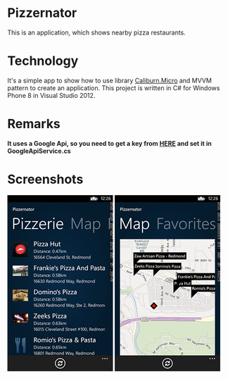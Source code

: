 # Pizzernator
This is an application, which shows nearby pizza restaurants.

# Technology
It's a simple app to show how to use library [Caliburn.Micro](https://github.com/Caliburn-Micro/Caliburn.Micro) and MVVM pattern to create an application.
This project is written in C# for Windows Phone 8 in Visual Studio 2012.

# Remarks
**It uses a Google Api, so you need to get a key from [HERE](https://developers.google.com/places/documentation/index#Introduction) and set it in GoogleApiService.cs**

# Screenshots
![Screenshot1](screenshots/screenshot1.png) ![Screenshot2](screenshots/screenshot2.png)